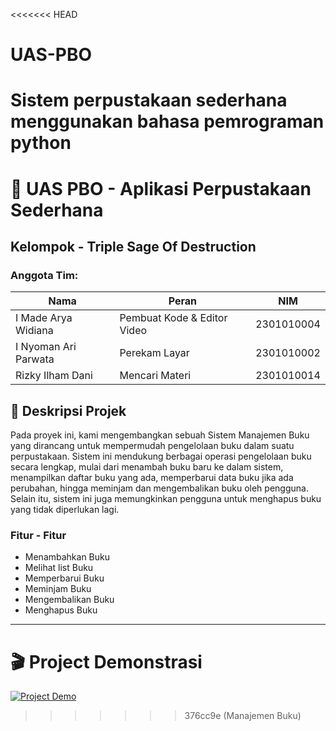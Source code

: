 <<<<<<< HEAD
# UAS-PBO
Sistem perpustakaan sederhana menggunakan bahasa pemrograman python
=======
# 📜 UAS PBO - Aplikasi Perpustakaan Sederhana

## Kelompok - Triple Sage Of Destruction

### Anggota Tim:
| Nama                   | Peran                         | NIM        |
| ---------------------- | ----------------------------- | ---------- | 
| I Made Arya Widiana    | Pembuat Kode & Editor Video   | 2301010004 | 
| I Nyoman Ari Parwata   | Perekam Layar                 | 2301010002 | 
| Rizky Ilham Dani       | Mencari Materi                | 2301010014 | 

## 🚀 Deskripsi Projek

Pada proyek ini, kami mengembangkan sebuah Sistem Manajemen Buku yang dirancang untuk mempermudah pengelolaan buku dalam suatu perpustakaan. Sistem ini mendukung berbagai operasi pengelolaan buku secara lengkap, mulai dari menambah buku baru ke dalam sistem, menampilkan daftar buku yang ada, memperbarui data buku jika ada perubahan, hingga meminjam dan mengembalikan buku oleh pengguna. Selain itu, sistem ini juga memungkinkan pengguna untuk menghapus buku yang tidak diperlukan lagi.

### Fitur - Fitur
 - Menambahkan Buku
 - Melihat list Buku
 - Memperbarui Buku
 - Meminjam Buku
 - Mengembalikan Buku
 - Menghapus Buku

---

# 🎬 Project Demonstrasi
[![Project Demo](https://img.youtube.com/vi/t4rmPK8y9e8/0.jpg)](https://youtu.be/t4rmPK8y9e8?si=R6ylClvrbQTIArsJ)
>>>>>>> 376cc9e (Manajemen Buku)
